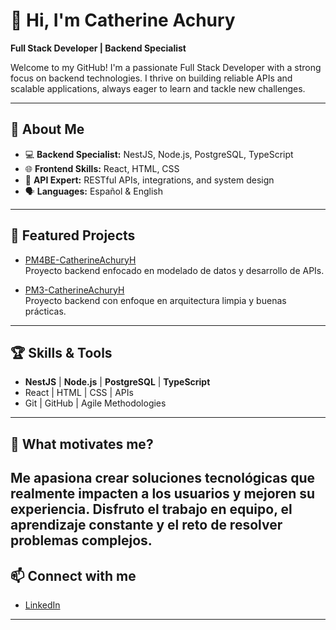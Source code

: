 # 👋 Hi, I'm Catherine Achury

**Full Stack Developer | Backend Specialist**

Welcome to my GitHub! I'm a passionate Full Stack Developer with a strong focus on backend technologies. I thrive on building reliable APIs and scalable applications, always eager to learn and tackle new challenges.

---

## 🚀 About Me

- 💻 **Backend Specialist:** NestJS, Node.js, PostgreSQL, TypeScript
- 🌐 **Frontend Skills:** React, HTML, CSS
- 🔗 **API Expert:** RESTful APIs, integrations, and system design
- 🗣️ **Languages:** Español & English

---

## 📌 Featured Projects  

- [PM4BE-CatherineAchuryH](https://github.com/pi-rym/PM4BE-CatherineAchuryH)  
  Proyecto backend enfocado en modelado de datos y desarrollo de APIs.

- [PM3-CatherineAchuryH](https://github.com/pi-rym/PM3-CatherineAchuryH)  
  Proyecto backend con enfoque en arquitectura limpia y buenas prácticas.

---

## 🏆 Skills & Tools

- **NestJS** | **Node.js** | **PostgreSQL** | **TypeScript**
- React | HTML | CSS | APIs
- Git | GitHub | Agile Methodologies

---

## 🌱 What motivates me?

Me apasiona crear soluciones tecnológicas que realmente impacten a los usuarios y mejoren su experiencia. Disfruto el trabajo en equipo, el aprendizaje constante y el reto de resolver problemas complejos.
---

## 📫 Connect with me

- [LinkedIn](https://www.linkedin.com/in/catherine-achury-368040382/)

---

<!--
¡Gracias por visitar mi perfil! Si quieres colaborar en un proyecto o simplemente conectar, no dudes en contactarme.
-->
